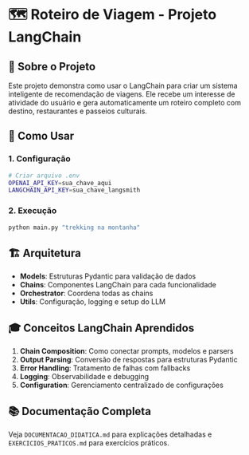 # 🗺️ Roteiro de Viagem - Projeto LangChain

## 📖 Sobre o Projeto

Este projeto demonstra como usar o LangChain para criar um sistema inteligente de recomendação de viagens. Ele recebe um interesse de atividade do usuário e gera automaticamente um roteiro completo com destino, restaurantes e passeios culturais.

## 🚀 Como Usar

### 1. Configuração
```bash
# Criar arquivo .env
OPENAI_API_KEY=sua_chave_aqui
LANGCHAIN_API_KEY=sua_chave_langsmith
```

### 2. Execução
```bash
python main.py "trekking na montanha"
```

## 🏗️ Arquitetura

- **Models**: Estruturas Pydantic para validação de dados
- **Chains**: Componentes LangChain para cada funcionalidade
- **Orchestrator**: Coordena todas as chains
- **Utils**: Configuração, logging e setup do LLM

## 🎓 Conceitos LangChain Aprendidos

1. **Chain Composition**: Como conectar prompts, modelos e parsers
2. **Output Parsing**: Conversão de respostas para estruturas Pydantic
3. **Error Handling**: Tratamento de falhas com fallbacks
4. **Logging**: Observabilidade e debugging
5. **Configuration**: Gerenciamento centralizado de configurações

## 📚 Documentação Completa

Veja `DOCUMENTACAO_DIDATICA.md` para explicações detalhadas e `EXERCICIOS_PRATICOS.md` para exercícios práticos.
